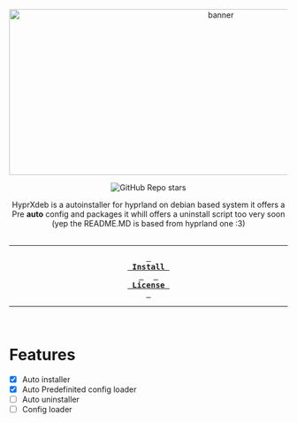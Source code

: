 <div align = center>

<img src="https://raw.githubusercontent.com/vaxerski/Hyprland/main/assets/header.svg" width="750" height="300" alt="banner">

<br>


![GitHub Repo stars](https://img.shields.io/github/stars/NotTotalVoid/hyprlandXdeb?style=for-the-badge&color=cba6f7)
<br>

HyprXdeb is a autoinstaller for hyprland on debian based system it offers a Pre **auto** config and packages
it whill offers a uninstall script too very soon
(yep the README.MD is based from hyprland one :3)
 <br>
<br>

---

**[<kbd> <br> Install <br> </kbd>][Install]** 
**[<kbd> <br> License <br> </kbd>][license]**

---

<br>

</div>

# Features
- [X] Auto installer
- [X] Auto Predefinited config loader
- [ ] Auto uninstaller 
- [ ] Config loader
<br>
<br>
<div align = center>

<!----------------------------------------------------------------------------->

[license]:https://github.com/NotTotalVoid/hyprlandXdeb/blob/main/content/LICENSE
[install]:https://github.com/NotTotalVoid/hyprlandXdeb/blob/main/content/install.md


